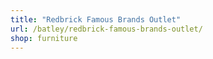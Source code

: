 ```yaml
---
title: "Redbrick Famous Brands Outlet"
url: /batley/redbrick-famous-brands-outlet/
shop: furniture
---
```

